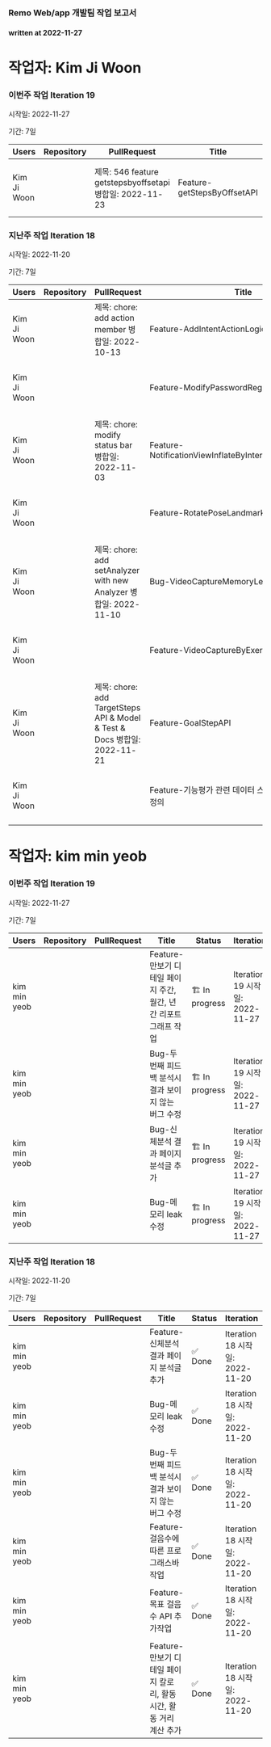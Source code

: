 ### Remo Web/app 개발팀 작업 보고서

#### written at 2022-11-27

# 작업자: Kim Ji Woon

### 이번주 작업 Iteration 19


시작일: 2022-11-27


기간: 7일

| Users | Repository | PullRequest | Title | Status | Iteration | DueDate | Label | StartDate |
| ----- | ---------- | ----------- | ----- | ------ | --------- | ------- | ----- | --------- |
| Kim Ji Woon |  | 제목: 546 feature getstepsbyoffsetapi 병합일: 2022-11-23 | Feature-getStepsByOffsetAPI | 👀 In review | Iteration 19 시작일: 2022-11-27 | 2022-10-31 |  |  |

### 지난주 작업 Iteration 18


시작일: 2022-11-20


기간: 7일

| Users | Repository | PullRequest | Title | Status | Iteration | DueDate | Label | StartDate |
| ----- | ---------- | ----------- | ----- | ------ | --------- | ------- | ----- | --------- |
| Kim Ji Woon |  | 제목: chore: add action member 병합일: 2022-10-13 | Feature-AddIntentActionLogic | 🏗 In progress | Iteration 18 시작일: 2022-11-20 | 2022-10-14 | Labels | 2022-10-10 |
| Kim Ji Woon |  |  | Feature-ModifyPasswordRegularExpression | 🆕 New | Iteration 18 시작일: 2022-11-20 | 2022-11-11 | Labels |  |
| Kim Ji Woon |  | 제목: chore: modify status bar 병합일: 2022-11-03 | Feature-NotificationViewInflateByInteractionAndDataType | 🏗 In progress | Iteration 18 시작일: 2022-11-20 | 2022-11-04 | Labels | 2022-11-03 |
| Kim Ji Woon |  |  | Feature-RotatePoseLandmark | 🆕 New | Iteration 18 시작일: 2022-11-20 | 2022-11-11 | Labels |  |
| Kim Ji Woon |  | 제목: chore: add setAnalyzer with new Analyzer 병합일: 2022-11-10 | Bug-VideoCaptureMemoryLeak | 🏗 In progress | Iteration 18 시작일: 2022-11-20 | 2022-11-11 | Labels | 2022-11-09 |
| Kim Ji Woon |  |  | Feature-VideoCaptureByExerciseVideoPlay | 🏗 In progress | Iteration 18 시작일: 2022-11-20 | 2022-11-24 | Labels | 2022-11-22 |
| Kim Ji Woon |  | 제목: chore: add TargetSteps API & Model & Test & Docs 병합일: 2022-11-21 | Feature-GoalStepAPI | ✅ Done | Iteration 18 시작일: 2022-11-20 | 2022-11-23 |  | 2022-11-21 |
| Kim Ji Woon |  |  | Feature-기능평가 관련 데이터 스키마 및 인터페이스 정의 | ✅ Done | Iteration 18 시작일: 2022-11-20 | 2022-09-09 |  |  |

# 작업자: kim min yeob

### 이번주 작업 Iteration 19


시작일: 2022-11-27


기간: 7일

| Users | Repository | PullRequest | Title | Status | Iteration | DueDate | Label | StartDate |
| ----- | ---------- | ----------- | ----- | ------ | --------- | ------- | ----- | --------- |
| kim min yeob |  |  | Feature-만보기 디테일 페이지 주간, 월간, 년간 리포트 그래프 작업 | 🏗 In progress | Iteration 19 시작일: 2022-11-27 | 2022-12-02 | Labels | 2022-11-28 |
| kim min yeob |  |  | Bug-두번째 피드백 분석시 결과 보이지 않는 버그 수정 | 🏗 In progress | Iteration 19 시작일: 2022-11-27 | 2022-12-02 | Labels | 2022-11-28 |
| kim min yeob |  |  | Bug-신체분석 결과 페이지 분석글 추가 | 🏗 In progress | Iteration 19 시작일: 2022-11-27 | 2022-12-02 | Labels | 2022-11-28 |
| kim min yeob |  |  | Bug-메모리 leak 수정 | 🏗 In progress | Iteration 19 시작일: 2022-11-27 | 2022-12-02 | Labels | 2022-11-28 |

### 지난주 작업 Iteration 18


시작일: 2022-11-20


기간: 7일

| Users | Repository | PullRequest | Title | Status | Iteration | DueDate | Label | StartDate |
| ----- | ---------- | ----------- | ----- | ------ | --------- | ------- | ----- | --------- |
| kim min yeob |  |  | Feature-신체분석 결과 페이지 분석글 추가 | ✅ Done | Iteration 18 시작일: 2022-11-20 | 2022-11-25 | Labels | 2022-11-21 |
| kim min yeob |  |  | Bug-메모리 leak 수정 | ✅ Done | Iteration 18 시작일: 2022-11-20 | 2022-11-25 | Labels | 2022-11-21 |
| kim min yeob |  |  | Bug-두번째 피드백 분석시 결과 보이지 않는 버그 수정 | ✅ Done | Iteration 18 시작일: 2022-11-20 | 2022-11-25 | Labels | 2022-11-21 |
| kim min yeob |  |  | Feature-걸음수에 따른 프로그래스바 작업 | ✅ Done | Iteration 18 시작일: 2022-11-20 | 2022-11-25 | Labels | 2022-11-21 |
| kim min yeob |  |  | Feature-목표 걸음수 API 추가작업 | ✅ Done | Iteration 18 시작일: 2022-11-20 | 2022-11-25 | Labels | 2022-11-21 |
| kim min yeob |  |  | Feature-만보기 디테일 페이지 칼로리,  활동시간, 활동 거리 계산 추가 | ✅ Done | Iteration 18 시작일: 2022-11-20 | 2022-11-25 | Labels | 2022-11-21 |
